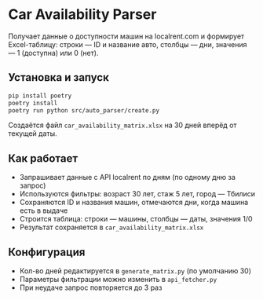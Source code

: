 # Car Availability Parser

Получает данные о доступности машин на localrent.com и формирует Excel-таблицу: строки — ID и название авто, столбцы — дни, значения — 1 (доступна) или 0 (нет).

## Установка и запуск

```bash
pip install poetry
poetry install
poetry run python src/auto_parser/create.py
```

Создаётся файл `car_availability_matrix.xlsx` на 30 дней вперёд от текущей даты.

## Как работает

- Запрашивает данные с API localrent по дням (по одному дню за запрос)
- Используются фильтры: возраст 30 лет, стаж 5 лет, город — Тбилиси
- Сохраняются ID и названия машин, отмечаются дни, когда машина есть в выдаче
- Строится таблица: строки — машины, столбцы — даты, значения 1/0
- Результат сохраняется в `car_availability_matrix.xlsx`

## Конфигурация

- Кол-во дней редактируется в `generate_matrix.py` (по умолчанию 30)
- Параметры фильтрации можно изменить в `api_fetcher.py`
- При неудаче запрос повторяется до 3 раз

